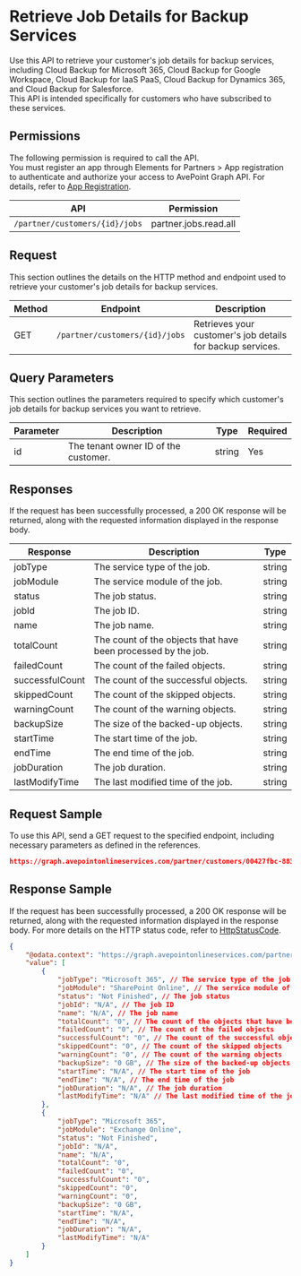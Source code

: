 # Retrieve Job Details for Backup Services

Use this API to retrieve your customer's job details for backup services, including Cloud Backup for Microsoft 365, Cloud Backup for Google Workspace, Cloud Backup for IaaS PaaS, Cloud Backup for Dynamics 365, and Cloud Backup for Salesforce.<br>This API is intended specifically for customers who have subscribed to these services.

## Permissions  

The following permission is required to call the API.  
You must register an app through Elements for Partners > App registration to authenticate and authorize your access to AvePoint Graph API. For details, refer to [App Registration](https://cdn.avepoint.com/assets/apelements-webhelp/avepoint-elements-for-partners/index.htm#!Documents/appregistration.htm).

| API |Permission  |
|-----------|--------|
| `/partner/customers/{id}/jobs` | partner.jobs.read.all |  


## Request

This section outlines the details on the HTTP method and endpoint used to retrieve your customer's job details for backup services.

| Method |Endpoint| Description |
|-----------|--------|-------|
| GET | `/partner/customers/{id}/jobs` | Retrieves your customer's job details for backup services. |

## Query Parameters

This section outlines the parameters required to specify which customer's job details for backup services you want to retrieve.

| Parameter | Description | Type | Required |
| --- | --- | --- |--- |
| id | The tenant owner ID of the customer. | string | Yes |

## Responses

If the request has been successfully processed, a 200 OK response will be returned, along with the requested information displayed in the response body.

| Response | Description | Type |
| --- | --- | --- |
| jobType | The service type of the job. | string |
| jobModule | The service module of the job. | string |
| status | The job status. | string |
| jobId | The job ID. | string |
| name | The job name. | string |
| totalCount | The count of the objects that have been processed by the job. | string |
| failedCount | The count of the failed objects. | string |
| successfulCount | The count of the successful objects. | string |
| skippedCount | The count of the skipped objects. | string |
| warningCount | The count of the warning objects. | string |
| backupSize | The size of the backed-up objects. | string |
| startTime | The start time of the job. | string |
| endTime | The end time of the job. | string |
| jobDuration | The job duration. | string |
| lastModifyTime | The last modified time of the job. | string |

## Request Sample

To use this API, send a GET request to the specified endpoint, including necessary parameters as defined in the references.

```json
https://graph.avepointonlineservices.com/partner/customers/00427fbc-8832-46cf-a1d2-582f46e638/jobs
```

## Response Sample 

If the request has been successfully processed, a 200 OK response will be returned, along with the requested information displayed in the response body. For more details on the HTTP status code, refer to [HttpStatusCode](https://learn.avepoint.com/docs/Use-AvePoint-Graph-Modern-API.html#http-status-code).

```json  
{
    "@odata.context": "https://graph.avepointonlineservices.com/partner/$metadata#Collection(Portal.Api.Model.BackUpJob)",
    "value": [
        {
            "jobType": "Microsoft 365", // The service type of the job
            "jobModule": "SharePoint Online", // The service module of the job
            "status": "Not Finished", // The job status
            "jobId": "N/A", // The job ID
            "name": "N/A", // The job name
            "totalCount": "0", // The count of the objects that have been processed by the job
            "failedCount": "0", // The count of the failed objects
            "successfulCount": "0", // The count of the successful objects
            "skippedCount": "0", // The count of the skipped objects
            "warningCount": "0", // The count of the warning objects
            "backupSize": "0 GB", // The size of the backed-up objects
            "startTime": "N/A", // The start time of the job
            "endTime": "N/A", // The end time of the job
            "jobDuration": "N/A", // The job duration
            "lastModifyTime": "N/A" // The last modified time of the job
        },
        {
            "jobType": "Microsoft 365",
            "jobModule": "Exchange Online",
            "status": "Not Finished",
            "jobId": "N/A",
            "name": "N/A",
            "totalCount": "0",
            "failedCount": "0",
            "successfulCount": "0",
            "skippedCount": "0",
            "warningCount": "0",
            "backupSize": "0 GB",
            "startTime": "N/A",
            "endTime": "N/A",
            "jobDuration": "N/A",
            "lastModifyTime": "N/A"
        }
    ]
}
